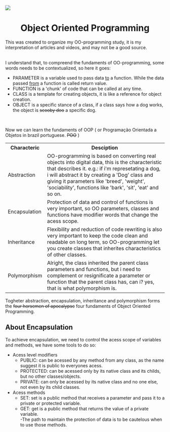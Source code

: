 <img src="http://unmaintained.tech/badge.svg"/>

<h1 align="center">Object Oriented Programming</h1>
This was created to organize my OO-programming study, it is my interpretation of articles and videos, and may not be a good source.
<br/> <br/>

I understand that, to compreend the fundaments of OO-programming, some words needs to be contextualized, so here it goes:

  <ul>
  <li> <bold>PARAMETER</bold> is a variable used to pass data <ins>to</ins> a function. While the data passed <ins>from</ins> a function is called return value. </li>
    <li> <bold>FUNCTION</bold> is a 'chunk' of code that can be called at any time. </li>
    <li> <bold>CLASS</bold> is a template for creating objects, it is like a reference for object creation. </li>
    <li> <bold>OBJECT</bold> is a specific stance of a class, if a class says how a dog works, the object is <del>scooby doo</del> a specific dog. </li>
  </ul>
<br/>

Now we can learn the fundaments of OOP ( or Programação Orientada a Objetos in brazil portuguese. <del>POO</del> )

<table>
  <tr>
    <th>Characteric</th>
    <th>Desciption</th>
  </tr>
   <tr>
     <td>Abstraction</td>
     <td>OO-programming is based on converting real objects into digital data, this is the characteristic that describes it.
     e.g.: if i'm represetating a dog, i will abstract it by creating a 'Dog' class and giving it parameters like 'breed', 'weight', 'sociability',
     functions like 'bark', 'sit', 'eat' and so on.</td>
  </tr>
  <tr>
     <td>Encapsulation</td>
     <td>Protection of data and control of functions is very important, so OO parameters, classes and functions have
      modifier words that change the acess scope.</td>
  </tr>
  <tr>
     <td>Inheritance</td>
     <td>Flexibility and reduction of code rewriting is also very important to keep the code clean and readable on long term,
      so OO-programming let you create classes that inherites characteristics of other classes. </td>
  </tr>
  <tr>
     <td>Polymorphism</td>
     <td>Alright, the class inherited the parent class parameters and functions, but i need to complement or resignificate a parameter or function
      that the parent class has, can i? yes, that is what polymorphism is. </td>
  </tr>
</table>

Togheter abstraction, encapsulation, inheritance and polymorphism forms the <del>four horsemen of apocalypse</del> four fundaments of Object Oriented Programming.

## About Encapsulation
  To achieve encapsulation, we need to control the acess scope of variables and methods, we have some tools to do so:
  <ul>
    <li>Acess level modifiers
      <ul>
        <li>PUBLIC: can be acessed by any method from any class, as the name suggest it is public to everyones acess.</li>
        <li>PROTECTED: can be acessed only by its native class and its childs, but no other classes/objects.</li>
        <li>PRIVATE: can only be acessed by its native class and no one else, not even by its child classes.</li>
      </ul>
    </li>
    <li>Acess methods
      <ul>
        <li>SET: set is a public method that receives a parameter and pass it to a private or protected variable.</li>
        <li>GET: get is a public method that returns the value of a private variable.</li>
        -The path to maintain the protection of data is to be cautelous when to use those methods.
      </ul>
    </li>
  </ul>
